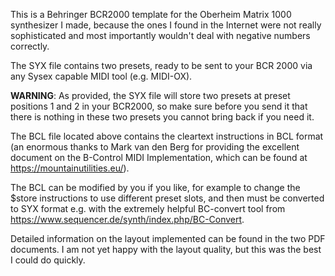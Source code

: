 
This is a Behringer BCR2000 template for the Oberheim Matrix 1000 synthesizer I made, because the ones I found in the Internet were not really 
sophisticated and most importantly wouldn't deal with negative numbers correctly.

The SYX file contains two presets, ready to be sent to your BCR 2000 via any Sysex capable MIDI tool (e.g. MIDI-OX). 

**WARNING**: As provided, the SYX file will store two presets at preset positions 1 and 2 in your BCR2000, so make sure before you send it
that there is nothing in these two presets you cannot bring back if you need it.

The BCL file located above contains the cleartext instructions in BCL format (an enormous thanks to Mark van den Berg for providing the excellent document 
on the B-Control MIDI Implementation, which can be found at https://mountainutilities.eu/). 

The BCL can be modified by you if you like, for example to change the $store instructions to use different preset slots, 
and then must be converted to SYX format e.g. with the extremely helpful BC-convert tool from https://www.sequencer.de/synth/index.php/BC-Convert.

Detailed information on the layout implemented can be found in the two PDF documents. I am not yet happy with the layout quality, but this was the best 
I could do quickly.


